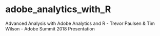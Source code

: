 # adobe_analytics_with_R
Advanced Analysis with Adobe Analytics and R - Trevor Paulsen &amp; Tim Wilson - Adobe Summit 2018 Presentation
